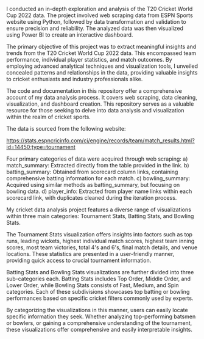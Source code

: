 I conducted an in-depth exploration and analysis of the T20 Cricket World Cup 2022 data. The project involved web scraping data from ESPN Sports website using Python, followed by data transformation and validation to ensure precision and reliability. The analyzed data was then visualized using Power BI to create an interactive dashboard.

The primary objective of this project was to extract meaningful insights and trends from the T20 Cricket World Cup 2022 data. This encompassed team performance, individual player statistics, and match outcomes. By employing advanced analytical techniques and visualization tools, I unveiled concealed patterns and relationships in the data, providing valuable insights to cricket enthusiasts and industry professionals alike.

The code and documentation in this repository offer a comprehensive account of my data analysis process. It covers web scraping, data cleaning, visualization, and dashboard creation. This repository serves as a valuable resource for those seeking to delve into data analysis and visualization within the realm of cricket sports.

The data is sourced from the following website: 
 
https://stats.espncricinfo.com/ci/engine/records/team/match_results.html?id=14450;type=tournament

Four primary categories of data were acquired through web scraping:
a) match_summary: Extracted directly from the table provided in the link.
b) batting_summary: Obtained from scorecard column links, containing comprehensive batting information for each match.
c) bowling_summary: Acquired using similar methods as batting_summary, but focusing on bowling data.
d) player_info: Extracted from player name links within each scorecard link, with duplicates cleaned during the iteration process.

My cricket data analysis project features a diverse range of visualizations within three main categories: Tournament Stats, Batting Stats, and Bowling Stats.

The Tournament Stats visualization offers insights into factors such as top runs, leading wickets, highest individual match scores, highest team inning scores, most team victories, total 4's and 6's, final match details, and venue locations. These statistics are presented in a user-friendly manner, providing quick access to crucial tournament information.

Batting Stats and Bowling Stats visualizations are further divided into three sub-categories each. Batting Stats includes Top Order, Middle Order, and Lower Order, while Bowling Stats consists of Fast, Medium, and Spin categories. Each of these subdivisions showcases top batting or bowling performances based on specific cricket filters commonly used by experts.

By categorizing the visualizations in this manner, users can easily locate specific information they seek. Whether analyzing top-performing batsmen or bowlers, or gaining a comprehensive understanding of the tournament, these visualizations offer comprehensive and easily interpretable insights.
